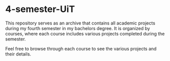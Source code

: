 # 4-semester-UiT
This repository serves as an archive that contains all academic projects during my fourth semester in my bachelors degree. It is organized by courses, where each course includes various projects completed during the semester.

Feel free to browse through each course to see the various projects and their details.

